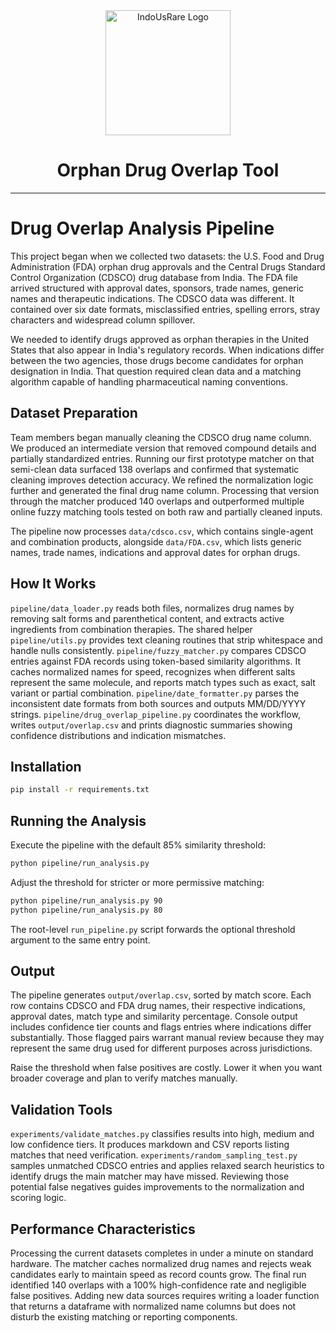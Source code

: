 <div align="center">
  <img src="assets/indousrare-logo.png" alt="IndoUsRare Logo" width="200"/>
  
  # Orphan Drug Overlap Tool
</div>

---

# Drug Overlap Analysis Pipeline

This project began when we collected two datasets: the U.S. Food and Drug Administration (FDA) orphan drug approvals and the Central Drugs Standard Control Organization (CDSCO) drug database from India. The FDA file arrived structured with approval dates, sponsors, trade names, generic names and therapeutic indications. The CDSCO data was different. It contained over six date formats, misclassified entries, spelling errors, stray characters and widespread column spillover.

We needed to identify drugs approved as orphan therapies in the United States that also appear in India's regulatory records. When indications differ between the two agencies, those drugs become candidates for orphan designation in India. That question required clean data and a matching algorithm capable of handling pharmaceutical naming conventions.

## Dataset Preparation

Team members began manually cleaning the CDSCO drug name column. We produced an intermediate version that removed compound details and partially standardized entries. Running our first prototype matcher on that semi-clean data surfaced 138 overlaps and confirmed that systematic cleaning improves detection accuracy. We refined the normalization logic further and generated the final drug name column. Processing that version through the matcher produced 140 overlaps and outperformed multiple online fuzzy matching tools tested on both raw and partially cleaned inputs.

The pipeline now processes `data/cdsco.csv`, which contains single-agent and combination products, alongside `data/FDA.csv`, which lists generic names, trade names, indications and approval dates for orphan drugs.

## How It Works

`pipeline/data_loader.py` reads both files, normalizes drug names by removing salt forms and parenthetical content, and extracts active ingredients from combination therapies. The shared helper `pipeline/utils.py` provides text cleaning routines that strip whitespace and handle nulls consistently. `pipeline/fuzzy_matcher.py` compares CDSCO entries against FDA records using token-based similarity algorithms. It caches normalized names for speed, recognizes when different salts represent the same molecule, and reports match types such as exact, salt variant or partial combination. `pipeline/date_formatter.py` parses the inconsistent date formats from both sources and outputs MM/DD/YYYY strings. `pipeline/drug_overlap_pipeline.py` coordinates the workflow, writes `output/overlap.csv` and prints diagnostic summaries showing confidence distributions and indication mismatches.

## Installation

```bash
pip install -r requirements.txt
```

## Running the Analysis

Execute the pipeline with the default 85% similarity threshold:

```bash
python pipeline/run_analysis.py
```

Adjust the threshold for stricter or more permissive matching:

```bash
python pipeline/run_analysis.py 90
python pipeline/run_analysis.py 80
```

The root-level `run_pipeline.py` script forwards the optional threshold argument to the same entry point.

## Output

The pipeline generates `output/overlap.csv`, sorted by match score. Each row contains CDSCO and FDA drug names, their respective indications, approval dates, match type and similarity percentage. Console output includes confidence tier counts and flags entries where indications differ substantially. Those flagged pairs warrant manual review because they may represent the same drug used for different purposes across jurisdictions.

Raise the threshold when false positives are costly. Lower it when you want broader coverage and plan to verify matches manually.

## Validation Tools

`experiments/validate_matches.py` classifies results into high, medium and low confidence tiers. It produces markdown and CSV reports listing matches that need verification. `experiments/random_sampling_test.py` samples unmatched CDSCO entries and applies relaxed search heuristics to identify drugs the main matcher may have missed. Reviewing those potential false negatives guides improvements to the normalization and scoring logic.

## Performance Characteristics

Processing the current datasets completes in under a minute on standard hardware. The matcher caches normalized drug names and rejects weak candidates early to maintain speed as record counts grow. The final run identified 140 overlaps with a 100% high-confidence rate and negligible false positives. Adding new data sources requires writing a loader function that returns a dataframe with normalized name columns but does not disturb the existing matching or reporting components.
